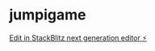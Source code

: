 # jumpigame

[Edit in StackBlitz next generation editor ⚡️](https://stackblitz.com/~/github.com/ilanvx/jumpigame)